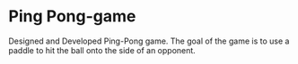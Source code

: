 # Ping Pong-game
Designed and Developed Ping-Pong game. The goal of the game is to use a paddle to hit the ball onto the side of an opponent.
